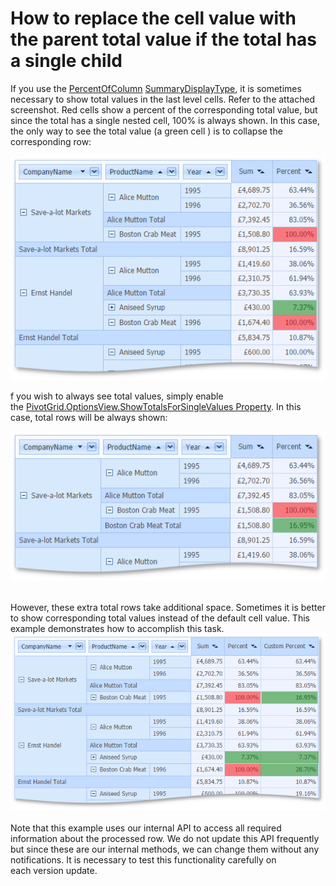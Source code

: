 # How to replace the cell value with the parent total value if the total has a single child


<p>If you use the <a href="https://documentation.devexpress.com/#CoreLibraries/DevExpressDataPivotGridPivotSummaryDisplayTypeEnumtopic">PercentOfColumn</a> <a href="https://documentation.devexpress.com/#CoreLibraries/DevExpressXtraPivotGridPivotGridFieldBase_SummaryDisplayTypetopic">SummaryDisplayType</a>, it is sometimes necessary to show total values in the last level cells. Refer to the attached screenshot. Red cells show a percent of the corresponding total value, but since the total has a single nested cell, 100% is always shown. In this case, the only way to see the total value (a green cell ) is to collapse the corresponding row:</p>
<img src="https://raw.githubusercontent.com/DevExpress-Examples/how-to-replace-the-cell-value-with-the-parent-total-value-if-the-total-has-a-single-child-t160905/14.1.7+/media/619192ea-5465-11e4-80ba-00155d624807.png"><br />
<p>f you wish to always see total values, simply enable the <a href="https://documentation.devexpress.com/#CoreLibraries/DevExpressXtraPivotGridPivotGridOptionsViewBase_ShowTotalsForSingleValuestopic">PivotGrid.OptionsView.ShowTotalsForSingleValues Property</a>. In this case, total rows will be always shown:</p>
<img src="https://raw.githubusercontent.com/DevExpress-Examples/how-to-replace-the-cell-value-with-the-parent-total-value-if-the-total-has-a-single-child-t160905/14.1.7+/media/1c16d5d6-5466-11e4-80ba-00155d624807.png"><br /><br />
<p>However, these extra total rows take additional space. Sometimes it is better to show corresponding total values instead of the default cell value. This example demonstrates how to accomplish this task. <br /><img src="https://raw.githubusercontent.com/DevExpress-Examples/how-to-replace-the-cell-value-with-the-parent-total-value-if-the-total-has-a-single-child-t160905/14.1.7+/media/5b0aa2d9-5469-11e4-80ba-00155d624807.png"><br /><br />Note that this example uses our internal API to access all required information about the processed row. We do not update this API frequently but since these are our internal methods, we can change them without any notifications. It is necessary to test this functionality carefully on each version update.</p>
<br /><br />

<br/>


